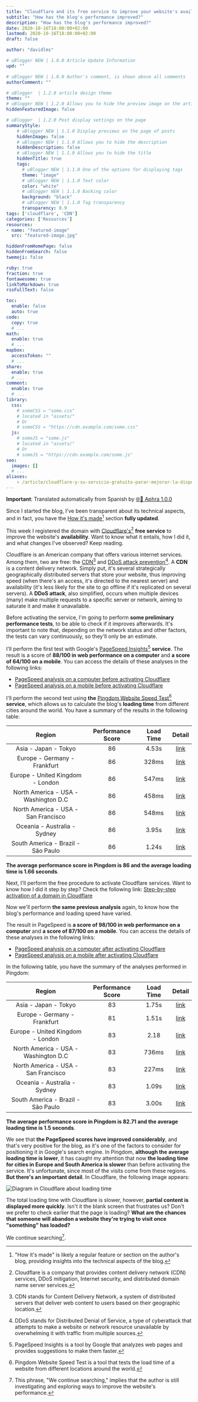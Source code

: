 ```yaml
---
title: "Cloudflare and its free service to improve your website's availability"
subtitle: "How has the blog's performance improved?"
description: "How has the blog's performance improved?"
date: 2020-10-16T18:00:00+02:00
lastmod: 2020-10-16T18:00:00+02:00
draft: false

author: "davidlms"

# uBlogger NEW | 1.0.0 Article Update Information
upd: ""

# uBlogger NEW | 1.0.0 Author's comment, is shown above all comments
authorComment: ""

# uBlogger  | 1.2.0 article design theme
theme: ""
# uBlogger NEW | 1.2.0 Allows you to hide the preview image on the article page
hiddenFeaturedImage: false

# uBlogger  | 1.2.0 Post display settings on the page
summaryStyle:
    # uBlogger NEW | 1.1.0 Display previews on the page of posts
    hiddenImage: false
    # uBlogger NEW | 1.1.0 Allows you to hide the description
    hiddenDescription: false
    # uBlogger NEW | 1.1.0 Allows you to hide the title
    hiddenTitle: true
    tags:
      # uBlogger NEW | 1.1.0 One of the options for displaying tags
      theme: "image"
      # uBlogger NEW | 1.1.0 Text color
      color: "white"
      # uBlogger NEW | 1.1.0 Backing color
      background: "black"
      # uBlogger NEW | 1.1.0 Tag transparency
      transparency: 0.9
tags: ['cloudflare', 'CDN']
categories: ['Resources']
resources:
- name: "featured-image"
  src: "featured-image.jpg"

hiddenFromHomePage: false
hiddenFromSearch: false
twemoji: false

ruby: true
fraction: true
fontawesome: true
linkToMarkdown: true
rssFullText: false

toc:
  enable: false
  auto: true
code:
  copy: true
  # ...
math:
  enable: true
  # ...
mapbox:
  accessToken: ""
  # ...
share:
  enable: true
  # ...
comment:
  enable: true
  # ...
library:
  css:
    # someCSS = "some.css"
    # located in "assets/"
    # Or
    # someCSS = "https://cdn.example.com/some.css"
  js:
    # someJS = "some.js"
    # located in "assets/"
    # Or
    # someJS = "https://cdn.example.com/some.js"
seo:
  images: []
  # ...
aliases:
    - /article/cloudflare-y-su-servicio-gratuito-parar-mejorar-la-disponibilidad-de-tu-web/
---
```

**Important**: Translated automatically from Spanish by [🌐💬 Aphra 1.0.0](https://github.com/DavidLMS/aphra)

Since I started the blog, I've been transparent about its technical aspects, and in fact, you have the [How it's made](https://davidlms.com/en/como-se-hace/)[^1] section **fully updated**.

This week I registered the domain with [Cloudflare's](https://www.cloudflare.com/es-es/)[^2] **free service** to improve the website's **availability**. Want to know what it entails, how I did it, and what changes I've observed? Keep reading.

Cloudflare is an American company that offers various internet services. Among them, two are free: the [CDN](https://www.cloudflare.com/es-es/cdn/)[^3] and [DDoS attack prevention](https://www.cloudflare.com/es-es/ddos/)[^4]. A **CDN** is a content delivery network. Simply put, it's several strategically geographically distributed servers that store your website, thus improving speed (when there's an access, it's directed to the nearest server) and availability (it's less likely for the site to go offline if it's replicated on several servers). A **DDoS attack**, also simplified, occurs when multiple devices (many) make multiple requests to a specific server or network, aiming to saturate it and make it unavailable.

Before activating the service, I'm going to perform **some preliminary performance tests**, to be able to check if it improves afterwards. It's important to note that, depending on the network status and other factors, the tests can vary continuously, so they'll only be an estimate.

I'll perform the first test with Google's [PageSpeed Insights](https://developers.google.com/speed/pagespeed/insights/?hl=es)[^5] **service**. The result is a score of **88/100 in web performance on a computer** and **a score of 64/100 on a mobile**. You can access the details of these analyses in the following links:

* [PageSpeed analysis on a computer before activating Cloudflare](https://davidlms.github.io/ArchivosBlog/PageSpeed_antes_cloudfare_ordenador.html)
* [PageSpeed analysis on a mobile before activating Cloudflare](https://davidlms.github.io/ArchivosBlog/PageSpeed_antes_cloudfare_movil.html)

I'll perform the second test using **the** [Pingdom Website Speed Test](https://tools.pingdom.com/)[^6] **service**, which allows us to calculate the blog's **loading time** from different cities around the world. You have a summary of the results in the following table:

| Region | Performance Score | Load Time | Detail |
|:------:|:------:|:------:|:------:|
|   Asia - Japan - Tokyo   |   86  | 4.53s | [link](https://tools.pingdom.com/#5d478cb750400000) |
|   Europe - Germany - Frankfurt   |   86  | 328ms |  [link](https://tools.pingdom.com/#5d478d3443400000) |
|   Europe - United Kingdom - London  |   86  | 547ms |  [link](https://tools.pingdom.com/#5d478d4cca800000) |
|   North America - USA - Washington D.C   |   86  | 458ms |  [link](https://tools.pingdom.com/#5d478d6612800000) |
|   North America - USA - San Francisco   |   86  | 548ms |  [link](https://tools.pingdom.com/#5d478dfc36c00000) |
|   Oceania - Australia - Sydney   |   86  | 3.95s |  [link](https://tools.pingdom.com/#5d478e1b38400000) |
|   South America - Brazil - São Paulo   |   86  | 1.24s |  [link](https://tools.pingdom.com/#5d478e42d0800000) |

**The average performance score in Pingdom is 86 and the average loading time is 1.66 seconds**.

Next, I'll perform the free procedure to activate Cloudflare services. Want to know how I did it step by step? Check the following link:
[Step-by-step activation of a domain in Cloudflare](https://davidlms.github.io/Presentaciones-HTML/cloudflare/cloudflare.html)

Now we'll perform **the same previous analysis** again, to know how the blog's performance and loading speed have varied.

The result in PageSpeed is **a score of 98/100 in web performance on a computer** and **a score of 87/100 on a mobile**. You can access the details of these analyses in the following links:

* [PageSpeed analysis on a computer after activating Cloudflare](https://davidlms.github.io/ArchivosBlog/PageSpeed_despues_cloudfare_ordenador.html)
* [PageSpeed analysis on a mobile after activating Cloudflare](https://davidlms.github.io/ArchivosBlog/PageSpeed_despues_cloudfare_movil.html)

In the following table, you have the summary of the analyses performed in Pingdom:

| Region | Performance Score | Load Time | Detail |
|:------:|:------:|:------:|:------:|
|   Asia - Japan - Tokyo   |   83  | 1.75s | [link](https://tools.pingdom.com/#5d4983bda7800000) |
|   Europe - Germany - Frankfurt   |   81  | 1.51s |  [link](https://tools.pingdom.com/#5d4984116c400000) |
|   Europe - United Kingdom - London  |   83  | 2.18 |  [link](https://tools.pingdom.com/#5d49844952c00000) |
|   North America - USA - Washington D.C   |   83  | 736ms |  [link](https://tools.pingdom.com/#5d49846c21400000) |
|   North America - USA - San Francisco   |   83  | 227ms |  [link](https://tools.pingdom.com/#5d49848a69400000) |
|   Oceania - Australia - Sydney   |   83  | 1.09s |  [link](https://tools.pingdom.com/#5d4984a7fbc00000) |
|   South America - Brazil - São Paulo   |   83  | 3.00s |  [link](https://tools.pingdom.com/#5d4984c4b8800000) |

**The average performance score in Pingdom is 82.71 and the average loading time is 1.5 seconds**.

We see that **the PageSpeed scores have improved considerably**, and that's very positive for the blog, as it's one of the factors to consider for positioning it in Google's search engine. In Pingdom, **although the average loading time is lower**, it has caught my attention that now **the loading time for cities in Europe and South America is slower** than before activating the service. It's unfortunate, since most of the visits come from these regions. **But there's an important detail**. In Cloudflare, the following image appears:

![Diagram in Cloudflare about loading time](/cargacloudflare.png)

The total loading time with Cloudflare is slower, however, **partial content is displayed more quickly**. Isn't it the blank screen that frustrates us? Don't we prefer to check earlier that the page is loading? **What are the chances that someone will abandon a website they're trying to visit once "something" has loaded?**

We continue searching[^7].

[^1]: "How it's made" is likely a regular feature or section on the author's blog, providing insights into the technical aspects of the blog.

[^2]: Cloudflare is a company that provides content delivery network (CDN) services, DDoS mitigation, Internet security, and distributed domain name server services.

[^3]: CDN stands for Content Delivery Network, a system of distributed servers that deliver web content to users based on their geographic location.

[^4]: DDoS stands for Distributed Denial of Service, a type of cyberattack that attempts to make a website or network resource unavailable by overwhelming it with traffic from multiple sources.

[^5]: PageSpeed Insights is a tool by Google that analyzes web pages and provides suggestions to make them faster.

[^6]: Pingdom Website Speed Test is a tool that tests the load time of a website from different locations around the world.

[^7]: This phrase, "We continue searching," implies that the author is still investigating and exploring ways to improve the website's performance.